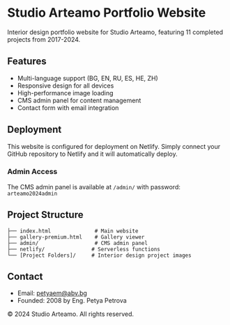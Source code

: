 # Studio Arteamo Portfolio Website

Interior design portfolio website for Studio Arteamo, featuring 11 completed projects from 2017-2024.

## Features

- Multi-language support (BG, EN, RU, ES, HE, ZH)
- Responsive design for all devices
- High-performance image loading
- CMS admin panel for content management
- Contact form with email integration

## Deployment

This website is configured for deployment on Netlify. Simply connect your GitHub repository to Netlify and it will automatically deploy.

### Admin Access

The CMS admin panel is available at `/admin/` with password: `arteamo2024admin`

## Project Structure

```
├── index.html              # Main website
├── gallery-premium.html    # Gallery viewer
├── admin/                  # CMS admin panel
├── netlify/               # Serverless functions
└── [Project Folders]/     # Interior design project images
```

## Contact

- Email: petyaem@abv.bg
- Founded: 2008 by Eng. Petya Petrova

© 2024 Studio Arteamo. All rights reserved.